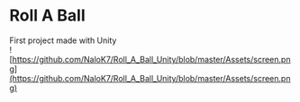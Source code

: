 # Roll A Ball
 
First project made with Unity  
![https://github.com/NaloK7/Roll_A_Ball_Unity/blob/master/Assets/screen.png](https://github.com/NaloK7/Roll_A_Ball_Unity/blob/master/Assets/screen.png)
